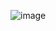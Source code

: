![image](https://user-images.githubusercontent.com/54246740/183469499-768f76e2-8f91-400b-b743-4b0917d32e7d.png)
